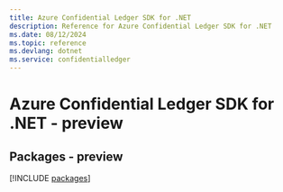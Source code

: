 ```yaml
---
title: Azure Confidential Ledger SDK for .NET
description: Reference for Azure Confidential Ledger SDK for .NET
ms.date: 08/12/2024
ms.topic: reference
ms.devlang: dotnet
ms.service: confidentialledger
---
```

# Azure Confidential Ledger SDK for .NET - preview
## Packages - preview
[!INCLUDE [packages](confidential-ledger-index.md)]